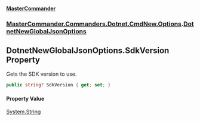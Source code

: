 #### [MasterCommander](MasterCommander.md 'MasterCommander')
### [MasterCommander.Commanders.Dotnet.CmdNew.Options](MasterCommander.Commanders.Dotnet.CmdNew.Options.md 'MasterCommander.Commanders.Dotnet.CmdNew.Options').[DotnetNewGlobalJsonOptions](DotnetNewGlobalJsonOptions.md 'MasterCommander.Commanders.Dotnet.CmdNew.Options.DotnetNewGlobalJsonOptions')

## DotnetNewGlobalJsonOptions.SdkVersion Property

Gets the SDK version to use.

```csharp
public string? SdkVersion { get; set; }
```

#### Property Value
[System.String](https://docs.microsoft.com/en-us/dotnet/api/System.String 'System.String')